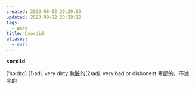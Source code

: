```yaml
---
created: 2023-08-02 20:29:03
updated: 2023-08-02 20:29:12
tags:
  - Word
title: 📖sordid
aliases:
  - null
---
```


<pre><strong>sordid</strong></pre>
['sɔːdɪd]
(1)adj. very dirty 肮脏的(2)adj. very bad or dishonest 卑鄙的，不诚实的
